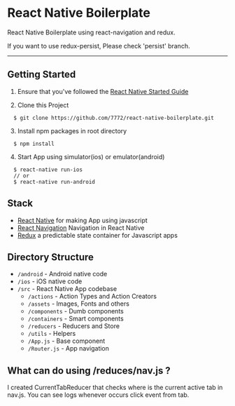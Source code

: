 # React Native Boilerplate
React Native Boilerplate using react-navigation and redux.

If you want to use redux-persist, Please check 'persist' branch.

---

## Getting Started
1. Ensure that you've followed the [React Native Started Guide](https://facebook.github.io/react-native/docs/getting-started.html)

2. Clone this Project
```
  $ git clone https://github.com/7772/react-native-boilerplate.git
```

3. Install npm packages in root directory
```
  $ npm install
```

4. Start App using simulator(ios) or emulator(android)
```
  $ react-native run-ios
  // or
  $ react-native run-android
```

## Stack
- [React Native](https://facebook.github.io/react-native/) for making App using javascript
- [React Navigation](https://reactnavigation.org/) Navigation in React Native
- [Redux](https://redux.js.org/) a predictable state container for Javascript apps

## Directory Structure
- `/android` - Android native code
- `/ios` - iOS native code
- `/src` - React Native App codebase
  - `/actions` - Action Types and Action Creators
  - `/assets` - Images, Fonts and others
  - `/components` - Dumb components
  - `/containers` - Smart components
  - `/reducers` - Reducers and Store
  - `/utils` - Helpers
  - `/App.js` - Base component
  - `/Router.js` - App navigation

## What can do using /reduces/nav.js ?
I created CurrentTabReducer that checks where is the current active tab in nav.js. You can see logs whenever occurs click event from tab.






